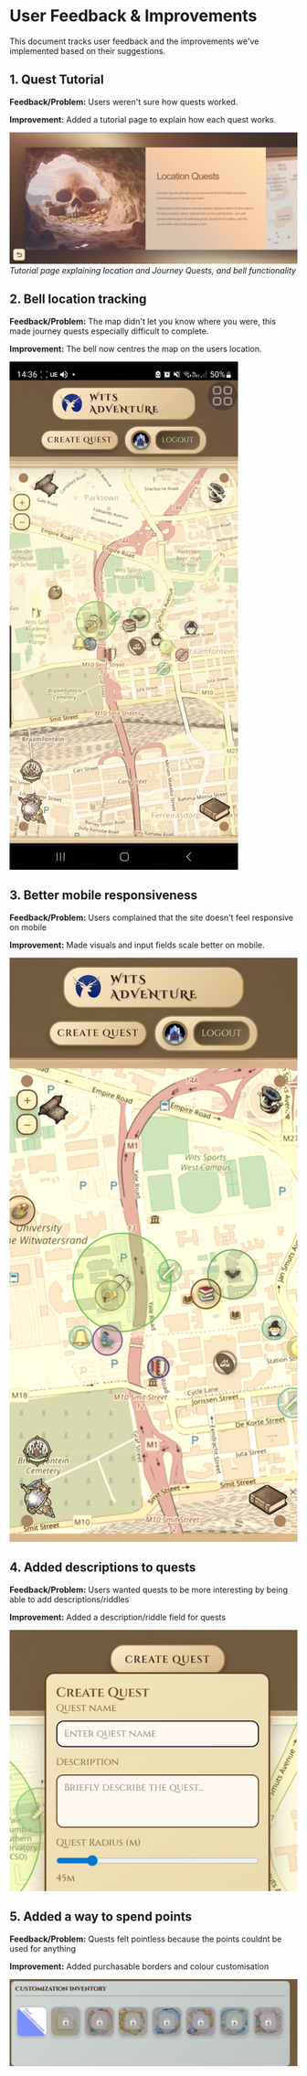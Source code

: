 # User Feedback & Improvements

This document tracks user feedback and the improvements we've implemented based on their suggestions.

## 1. Quest Tutorial

**Feedback/Problem:** Users weren't sure how quests worked.

**Improvement:**
Added a tutorial page to explain how each quest works.

![Tutorial Page](assets/feedback/tutorial.png)
*Tutorial page explaining location and Journey Quests, and bell functionality*

## 2. Bell location tracking

**Feedback/Problem:** The map didn't let you know where you were, this made journey quests especially difficult to complete.

**Improvement:**
The bell now centres the map on the users location.

![User Location](assets/feedback/userLocation.gif)

## 3. Better mobile responsiveness

**Feedback/Problem:** Users complained that the site doesn't feel responsive on mobile

**Improvement:**
Made visuals and input fields scale better on mobile.

![Mobile site](assets/feedback/mobile.jpg)

## 4. Added descriptions to quests

**Feedback/Problem:** Users wanted quests to be more interesting by being able to add descriptions/riddles

**Improvement:**
Added a description/riddle field for quests

![Mobile site](assets/feedback/descriptions.png)

## 5. Added a way to spend points

**Feedback/Problem:** Quests felt pointless because the points couldnt be used for anything

**Improvement:**
Added purchasable borders and colour customisation

![Mobile site](assets/feedback/customisation.png)

